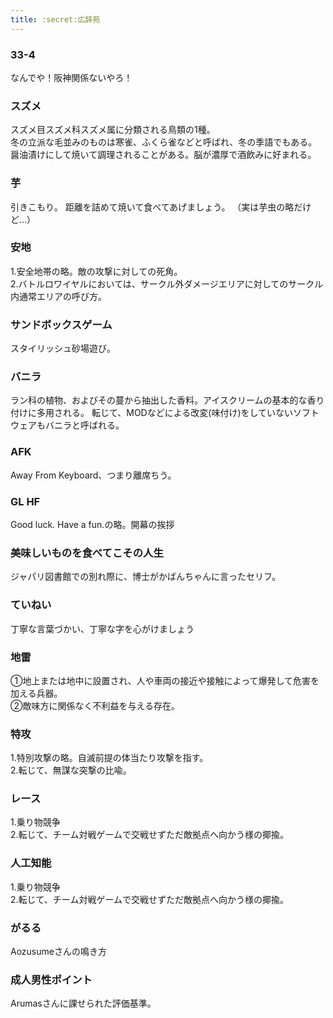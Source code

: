 ```yaml
---
title: :secret:広辞苑
---
```


### 33-4
なんでや！阪神関係ないやろ！

### スズメ
スズメ目スズメ科スズメ属に分類される鳥類の1種。<br>
冬の立派な毛並みのものは寒雀、ふくら雀などと呼ばれ、冬の季語でもある。<br>
醤油漬けにして焼いて調理されることがある。脳が濃厚で酒飲みに好まれる。

### 芋
引きこもり。
距離を詰めて焼いて食べてあげましょう。
（実は芋虫の略だけど…）

### 安地
1.安全地帯の略。敵の攻撃に対しての死角。<br>
2.バトルロワイヤルにおいては、サークル外ダメージエリアに対してのサークル内通常エリアの呼び方。

### サンドボックスゲーム
スタイリッシュ砂場遊び。

### バニラ
ラン科の植物、およびその蔓から抽出した香料。アイスクリームの基本的な香り付けに多用される。
転じて、MODなどによる改変(味付け)をしていないソフトウェアもバニラと呼ばれる。

### AFK
Away From Keyboard、つまり離席ちう。

### GL HF
Good luck. Have a fun.の略。開幕の挨拶

### 美味しいものを食べてこその人生
ジャパリ図書館での別れ際に、博士がかばんちゃんに言ったセリフ。

### ていねい
丁寧な言葉づかい、丁寧な字を心がけましょう

### 地雷
①地上または地中に設置され、人や車両の接近や接触によって爆発して危害を加える兵器。<br>
②敵味方に関係なく不利益を与える存在。

### 特攻
1.特別攻撃の略。自滅前提の体当たり攻撃を指す。<br>
2.転じて、無謀な突撃の比喩。

### レース
1.乗り物競争<br>
2.転じて、チーム対戦ゲームで交戦せずただ敵拠点へ向かう様の揶揄。

### 人工知能
1.乗り物競争<br>
2.転じて、チーム対戦ゲームで交戦せずただ敵拠点へ向かう様の揶揄。

### がるる
Aozusumeさんの鳴き方

### 成人男性ポイント
Arumasさんに課せられた評価基準。
